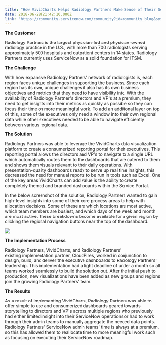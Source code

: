 ```yaml
---
title: "How VividCharts Helps Radiology Partners Make Sense of Their ServiceNow Data"
date: 2018-06-28T21:42:10.000Z
link: "https://community.servicenow.com/community?id=community_blog&sys_id=5e99d4a8dbc3df040be6a345ca961910"
---
```

<p><strong>The Customer</strong></p>
<p>Radiology Partners is the largest physician-led and physician-owned radiology practice in the U.S., with more than 700 radiologists serving approximately 500 hospitals and outpatient centers in 14 states. Radiology Partners currently uses ServiceNow as a solid foundation for ITSM.</p>
<p><strong>The Challenge</strong></p>
<p>With how expansive Radiology Partners&#39; network of radiologists is, each region faces unique challenges in supporting the business. Since each region has its own, unique challenges it also has its own business objectives and metrics that they need to have visibility into. With the availability of Radiology Partner&#39;s directors and VP&#39;s at a premium, they need to get insights into their metrics as quickly as possible so they can focus their time on more meaningful work. To add an additional layer on top of this, some of the executives only need a window into their own regional data while other executives needed to be able to navigate efficiently between various regional data.</p>
<p><strong>The Solution</strong></p>
<p>Radiology Partners was able to leverage the VividCharts data visualization platform to create a consumerized reporting portal for their executives. This reporting portal allows the directors and VP&#39;s to navigate to a single URL which automatically routes them to the dashboards that are catered to them and shows them visuals relevant to their daily operations. With presentation-quality dashboards ready to serve up real time insights, this decreased the need for manual reports to be run in tools such as Excel. One of the key areas VividCharts can add value is the ability to create completely themed and branded dashboards within the Service Portal.</p>
<p>In the below screenshot of the solution, Radiology Partners wanted to gain high-level insights into some of their core process areas to help with allocation decisions. Some of these are which locations are most active, which team members are busiest, and which days of the week and month are most active. These breakdowns become available for a given region by clicking the regional navigation buttons near the top of the dashboard.</p>
<p><img style="max-width: 100%; max-height: 480px;" src="a773a5dfdb0f5fc40be6a345ca961937.iix" /></p>
<p><strong>The Implementation Process</strong></p>
<p>Radiology Partners, VividCharts, and Radiology Partners&#39; existing implementation partner, CloudPires, worked in conjunction to design, build, and deliver the executive dashboards to Radiology Partners&#39; leadership. This implementation had a tight deadline of under a month so all teams worked seamlessly to build the solution out. After the initial push to production, new visualizations have been added as new groups and regions join the growing Radiology Partners&#39; team.</p>
<p><strong>The Results</strong></p>
<p>As a result of implementing VividCharts, Radiology Partners was able to offer simple to use and consumerized dashboards geared towards storytelling to directors and VP&#39;s across multiple regions who previously had either limited insight into their ServiceNow operations or had to work through their admin teams to manually aggregate the needed data points. Radiology Partners&#39; ServiceNow admin teams&#39; time is always at a premium, so this has allowed them to reallocate time to more meaningful work such as focusing on executing their ServiceNow roadmap.</p>